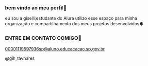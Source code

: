### bem vindo ao meu perfil💙
eu sou a giselli;estudante do Alura
utilizo esse espaço para minha organização e compartilhamento dos meus projetos desenvolvidos🫀


### ENTRE EM CONTATO COMIGO🖤
00001119597936sp@aluno.educacacao.sp.gov.br

@gih_tavhares
